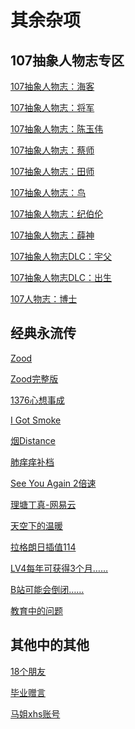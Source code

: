# 其余杂项

## 107抽象人物志专区

[107抽象人物志：海客](https://tieba.baidu.com/p/8771533887) 

[107抽象人物志：将军](https://tieba.baidu.com/p/8774142981) 

[107抽象人物志：陈玉伟](https://tieba.baidu.com/p/8767188114) 

[107抽象人物志：蔡师](https://tieba.baidu.com/p/8770268288) 

[107抽象人物志：田师](https://tieba.baidu.com/p/8768222734) 

[107抽象人物志：鸟](https://tieba.baidu.com/p/8922563851) 

[107抽象人物志：纪伯伦](https://tieba.baidu.com/p/8887149495) 

[107抽象人物志：薛神](https://tieba.baidu.com/p/8920639172) 

[107抽象人物志DLC：宇父](https://tieba.baidu.com/p/8770245906) 

[107抽象人物志DLC：出生](https://tieba.baidu.com/p/8926584787) 

[107人物志：博士](https://tieba.baidu.com/p/8919380249) 

## 经典永流传

[Zood](https://www.bilibili.com/video/BV1fV411W7Ss)

[Zood完整版](https://www.bilibili.com/video/BV1xh411q76p)

[1376心想事成](https://www.bilibili.com/video/BV18K4y1n7xD)

[I Got Smoke](https://www.bilibili.com/video/BV1UW4y1N79w)

[烟Distance](https://www.bilibili.com/video/BV1N84y1P7en)

[肺痒痒补档](https://www.bilibili.com/video/BV1P94y167HS)

[See You Again 2倍速](https://www.bilibili.com/video/BV1pj411b7QZ)

[理塘丁真-网易云](https://music.163.com/#/artist?id=46673236)

[天空下的温暖](https://music.163.com/#/song?id=1854709891)

[拉格朗日插值114](https://codepen.io/dffzmxj/full/LYybrRP)

[LV4每年可获得3个月……](https://www.zhihu.com/question/51424346/answer/125916563)

[B站可能会倒闭……](https://www.zhihu.com/question/46667028/answer/102445298)

[教育中的问题](http://m.wyzxwk.com/content.php?classid=27&cpage=0&id=47427) 

## 其他中的其他

[18个朋友](./18.md)

[毕业赠言](./graduate.md)

[马姐xhs账号](https://www.xiaohongshu.com/user/profile/64b3df75000000001403953c)